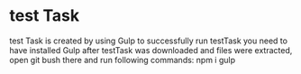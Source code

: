 # test Task
test Task is created by using Gulp
to successfully run testTask you need to have installed Gulp
after testTask was downloaded and files were extracted, open git bush there  and run following commands:
npm i
gulp
